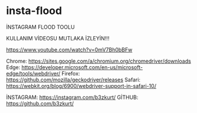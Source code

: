 # insta-flood
İNSTAGRAM FLOOD TOOLU 

KULLANIM VİDEOSU MUTLAKA İZLEYİN!!!

https://www.youtube.com/watch?v=0mV7Bh0bBFw


Chrome:	https://sites.google.com/a/chromium.org/chromedriver/downloads
Edge:	https://developer.microsoft.com/en-us/microsoft-edge/tools/webdriver/
Firefox:	https://github.com/mozilla/geckodriver/releases
Safari:	https://webkit.org/blog/6900/webdriver-support-in-safari-10/


İNSTAGRAM: https://instagram.com/b3zkurt/
GİTHUB: https://github.com/b3zkurt/
